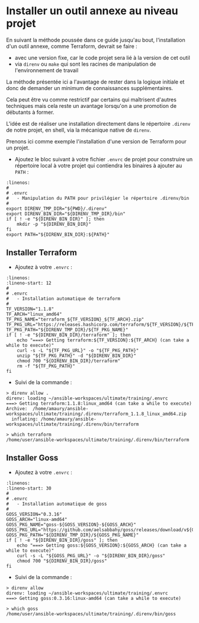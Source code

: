 # Installer un outil annexe au niveau projet

En suivant la méthode poussée dans ce guide jusqu'au bout, l'installation d'un outil annexe, 
comme Terraform, devrait se faire : 

* avec une version fixe, car le code projet sera lié à la version de cet outil
* via `direnv` ou `make` qui sont les racines de manipulation de l'environnement de travail

La méthode présentée ici a l'avantage de rester dans la logique initiale et 
donc de demander un minimum de connaissances supplémentaires. 

Cela peut être vu comme restrictif par certains qui maîtrisent d'autres techniques 
mais cela reste un avantage lorsqu'on a une promotion de débutants à former.

L'idée est de réaliser une installation directement dans le répertoire `.direnv` de 
notre projet, en shell, via la mécanique native de `direnv`. 

Prenons ici comme exemple l'installation d'une version de Terraform pour un projet.

* Ajoutez le bloc suivant à votre fichier `.envrc` de projet pour construire un répertoire local à votre projet
qui contiendra les binaires à ajouter au `PATH` :

```{code-block}
:linenos:
#
# .envrc 
#   - Manipulation du PATH pour privilégier le répertoire .direnv/bin
#
export DIRENV_TMP_DIR="${PWD}/.direnv"
export DIRENV_BIN_DIR="${DIRENV_TMP_DIR}/bin"
if [ ! -e "${DIRENV_BIN_DIR}" ]; then
    mkdir -p "${DIRENV_BIN_DIR}"
fi
export PATH="${DIRENV_BIN_DIR}:${PATH}"
```

## Installer Terraform

* Ajoutez à votre `.envrc` :

```{code-block}
:linenos:
:lineno-start: 12
#
# .envrc
#   - Installation automatique de terraform
#
TF_VERSION="1.1.8"
TF_ARCH="linux_amd64"
TF_PKG_NAME="terraform_${TF_VERSION}_${TF_ARCH}.zip"
TF_PKG_URL="https://releases.hashicorp.com/terraform/${TF_VERSION}/${TF_PKG_NAME}" 
TF_PKG_PATH="${DIRENV_TMP_DIR}/${TF_PKG_NAME}" 
if [ ! -e "${DIRENV_BIN_DIR}/terraform" ]; then
    echo "===> Getting terraform:${TF_VERSION}:${TF_ARCH} (can take a while to execute)"
    curl -s -L "${TF_PKG_URL}" -o "${TF_PKG_PATH}"
    unzip "${TF_PKG_PATH}" -d "${DIRENV_BIN_DIR}"
    chmod 700 "${DIRENV_BIN_DIR}/terraform"
    rm -f "${TF_PKG_PATH}"
fi
```

* Suivi de la commande :

```{code-block}
> direnv allow .
direnv: loading ~/ansible-workspaces/ultimate/training/.envrc
===> Getting terraform:1.1.8:linux_amd64 (can take a while to execute)
Archive:  /home/amaury/ansible-workspaces/ultimate/training/.direnv/terraform_1.1.8_linux_amd64.zip
  inflating: /home/amaury/ansible-workspaces/ultimate/training/.direnv/bin/terraform  

> which terraform
/home/user/ansible-workspaces/ultimate/training/.direnv/bin/terraform
```

## Installer Goss

* Ajoutez à votre `.envrc` :

```{code-block}
:linenos:
:lineno-start: 30
#
# .envrc
#   - Installation automatique de goss
#
GOSS_VERSION="0.3.16"
GOSS_ARCH="linux-amd64"
GOSS_PKG_NAME="goss-${GOSS_VERSION}-${GOSS_ARCH}"
GOSS_PKG_URL="https://github.com/aelsabbahy/goss/releases/download/v${GOSS_VERSION}/${GOSS_PKG_NAME}" 
GOSS_PKG_PATH="${DIRENV_TMP_DIR}/${GOSS_PKG_NAME}" 
if [ ! -e "${DIRENV_BIN_DIR}/goss" ]; then
    echo "===> Getting goss:${GOSS_VERSION}:${GOSS_ARCH} (can take a while to execute)"
    curl -s -L "${GOSS_PKG_URL}" -o "${DIRENV_BIN_DIR}/goss"
    chmod 700 "${DIRENV_BIN_DIR}/goss"
fi
```

* Suivi de la commande :

```{code-block}
> direnv allow
direnv: loading ~/ansible-workspaces/ultimate/training/.envrc
===> Getting goss:0.3.16:linux-amd64 (can take a while to execute)

> which goss
/home/user/ansible-workspaces/ultimate/training/.direnv/bin/goss
```

